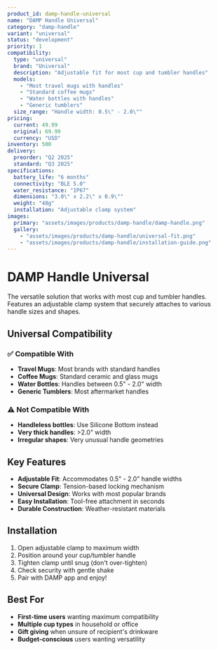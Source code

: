 ```yaml
---
product_id: damp-handle-universal
name: "DAMP Handle Universal"
category: "damp-handle"
variant: "universal"
status: "development"
priority: 1
compatibility:
  type: "universal"
  brand: "Universal"
  description: "Adjustable fit for most cup and tumbler handles"
  models:
    - "Most travel mugs with handles"
    - "Standard coffee mugs"
    - "Water bottles with handles"
    - "Generic tumblers"
  size_range: "Handle width: 0.5\" - 2.0\""
pricing:
  current: 49.99
  original: 69.99
  currency: "USD"
inventory: 500
delivery:
  preorder: "Q2 2025"
  standard: "Q3 2025"
specifications:
  battery_life: "6 months"
  connectivity: "BLE 5.0"
  water_resistance: "IP67"
  dimensions: "3.0\" x 2.2\" x 0.9\""
  weight: "48g"
  installation: "Adjustable clamp system"
images:
  primary: "assets/images/products/damp-handle/damp-handle.png"
  gallery: 
    - "assets/images/products/damp-handle/universal-fit.png"
    - "assets/images/products/damp-handle/installation-guide.png"
---
```


# DAMP Handle Universal

The versatile solution that works with most cup and tumbler handles. Features an adjustable clamp system that securely attaches to various handle sizes and shapes.

## Universal Compatibility

### ✅ Compatible With
- **Travel Mugs**: Most brands with standard handles
- **Coffee Mugs**: Standard ceramic and glass mugs
- **Water Bottles**: Handles between 0.5" - 2.0" width
- **Generic Tumblers**: Most aftermarket handles

### ⚠️ Not Compatible With
- **Handleless bottles**: Use Silicone Bottom instead
- **Very thick handles**: >2.0" width
- **Irregular shapes**: Very unusual handle geometries

## Key Features

- **Adjustable Fit**: Accommodates 0.5" - 2.0" handle widths
- **Secure Clamp**: Tension-based locking mechanism
- **Universal Design**: Works with most popular brands
- **Easy Installation**: Tool-free attachment in seconds
- **Durable Construction**: Weather-resistant materials

## Installation

1. Open adjustable clamp to maximum width
2. Position around your cup/tumbler handle
3. Tighten clamp until snug (don't over-tighten)
4. Check security with gentle shake
5. Pair with DAMP app and enjoy!

## Best For

- **First-time users** wanting maximum compatibility
- **Multiple cup types** in household or office
- **Gift giving** when unsure of recipient's drinkware
- **Budget-conscious** users wanting versatility 